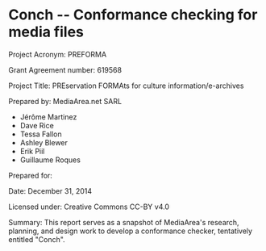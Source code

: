# Conch -- Conformance checking for media files

Project Acronym: PREFORMA

Grant Agreement number: 619568

Project Title: PREservation FORMAts for culture information/e-archives

Prepared by: MediaArea.net SARL

  - Jérôme Martinez
  - Dave Rice
  - Tessa Fallon
  - Ashley Blewer
  - Erik Piil
  - Guillaume Roques

Prepared for:

Date: December 31, 2014

Licensed under: Creative Commons CC-BY v4.0

Summary: This report serves as a snapshot of MediaArea's research, planning, and design work to develop a conformance checker, tentatively entitled "Conch".

<!-- toc -->

